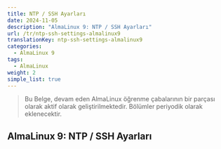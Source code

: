 ```yaml
---
title: NTP / SSH Ayarları
date: 2024-11-05
description: "AlmaLinux 9: NTP / SSH Ayarları"
url: /tr/ntp-ssh-settings-almalinux9
translationKey: ntp-ssh-settings-almalinux9
categories:
  - AlmaLinux 9
tags:
  - AlmaLinux
weight: 2
simple_list: true
---
```


> Bu Belge, devam eden AlmaLinux öğrenme çabalarının bir parçası olarak aktif olarak geliştirilmektedir. Bölümler periyodik olarak eklenecektir.

## AlmaLinux 9: NTP / SSH Ayarları
